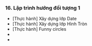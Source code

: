 ### 16. Lập trình hướng đối tượng 1

- [Thực hành] Xây dựng lớp Date
- [Thực hành] Xây dựng lớp Hình Tròn
- [Thực hành] Funny circles
- 
- 